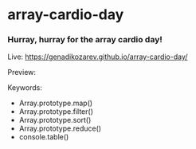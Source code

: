 # array-cardio-day

### Hurray, hurray for the array cardio day!

Live: https://genadikozarev.github.io/array-cardio-day/

Preview:

Keywords:
- Array.prototype.map()
- Array.prototype.filter()
- Array.prototype.sort()
- Array.prototype.reduce()
- console.table()
